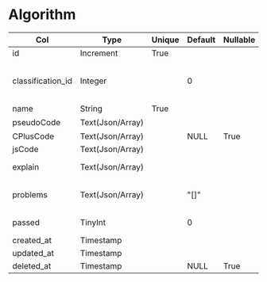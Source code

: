 # Algorithm

| Col | Type | Unique | Default | Nullable | Comment |
| --- | --- | --- | --- | --- | --- |
| id | Increment | True | | | |
| classification_id | Integer | | 0 | | refer to [classification.id](./classification.md "doc of talbe classification"), 0 for no classification |
| name | String | True | | | |
| pseudoCode | Text(Json/Array) | | | | 伪代码 |
| CPlusCode | Text(Json/Array) | | NULL | True | C++ code |
| jsCode | Text(Json/Array) | | | | include init data |
| explain | Text(Json/Array) | | | | the explain to pseudocode |
| problems | Text(Json/Array) | | "[]" | | the problem array of this algorithm |
| passed | TinyInt | | 0 | | Is admin Verified |
| created_at | Timestamp | | | | |
| updated_at | Timestamp | | | | |
| deleted_at | Timestamp | | NULL | True | For soft delete |
